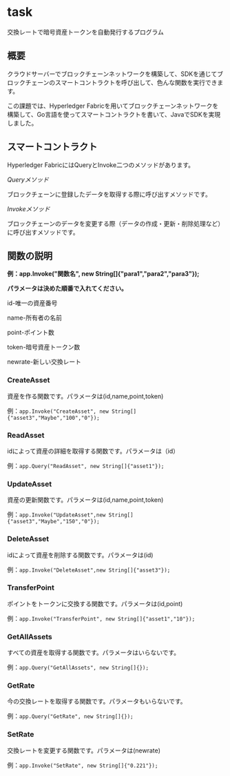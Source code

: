 # task
交換レートで暗号資産トークンを自動発行するプログラム
## **概要**
クラウドサーバーでブロックチェーンネットワークを構築して、SDKを通じてブロックチェーンのスマートコントラクトを呼び出して、色んな関数を実行できます。

この課題では、Hyperledger Fabricを用いてブロックチェーンネットワークを構築して、Go言語を使ってスマートコントラクトを書いて、JavaでSDKを実現しました。

## **スマートコントラクト**


Hyperledger FabricにはQueryとInvoke二つのメソッドがあります。

*Queryメソッド*

ブロックチェーンに登録したデータを取得する際に呼び出すメソッドです。

*Invokeメソッド*

ブロックチェーンのデータを変更する際（データの作成・更新・削除処理など）に呼び出すメソッドです。

## **関数の説明**

**例：app.Invoke("関数名", new String[]{"para1","para2","para3"});**

**パラメータは決めた順番で入れてください。**

id-唯一の資産番号

name-所有者の名前

point-ポイント数

token-暗号資産トークン数

newrate-新しい交換レート

### **CreateAsset**

資産を作る関数です。パラメータは(id,name,point,token)

例：`app.Invoke("CreateAsset", new String[]{"asset3","Maybe","100","0"});`

### **ReadAsset**

idによって資産の詳細を取得する関数です。パラメータは（id）

例：`app.Query("ReadAsset", new String[]{"asset1"});`

### **UpdateAsset**

資産の更新関数です。パラメータは(id,name,point,token)

例：`app.Invoke("UpdateAsset",new String[]{"asset3","Maybe","150","0"});`

### **DeleteAsset**
idによって資産を削除する関数です。パラメータは(id)

例：`app.Invoke("DeleteAsset",new String[]{"asset3"});`

### **TransferPoint**

ポイントをトークンに交換する関数です。パラメータは(id,point)

例：`app.Invoke("TransferPoint", new String[]{"asset1","10"});`

### **GetAllAssets**
すべての資産を取得する関数です。パラメータはいらないです。

例：`app.Query("GetAllAssets", new String[]{});`

### **GetRate**

今の交換レートを取得する関数です。パラメータもいらないです。

例：`app.Query("GetRate", new String[]{});`

### **SetRate**

交換レートを変更する関数です。パラメータは(newrate)

例：`app.Invoke("SetRate", new String[]{"0.221"});`
